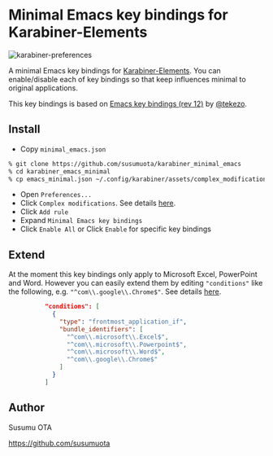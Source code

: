 # Minimal Emacs key bindings for Karabiner-Elements

![karabiner-preferences](https://user-images.githubusercontent.com/1632335/116778108-fb2b1900-aaaa-11eb-908d-7e5008cd6319.png)

A minimal Emacs key bindings for [Karabiner-Elements](https://karabiner-elements.pqrs.org/). You can enable/disable each of key bindings so that keep influences minimal to original applications.

This key bindings is based on [Emacs key bindings (rev 12)](https://github.com/pqrs-org/KE-complex_modifications/blob/master/src/json/emacs_key_bindings.json.rb) by [@tekezo](https://github.com/tekezo).

## Install

- Copy `minimal_emacs.json`

```sh
% git clone https://github.com/susumuota/karabiner_minimal_emacs
% cd karabiner_emacs_minimal
% cp emacs_minimal.json ~/.config/karabiner/assets/complex_modifications/
```

- Open `Preferences...`
- Click `Complex modifications`. See details [here](https://karabiner-elements.pqrs.org/docs/manual/configuration/configure-complex-modifications/).
- Click `Add rule`
- Expand `Minimal Emacs key bindings`
- Click `Enable All` or Click `Enable` for specific key bindings

## Extend

At the moment this key bindings only apply to Microsoft Excel, PowerPoint and Word. However you can easily extend them by editing `"conditions"` like the following, e.g. `"^com\\.google\\.Chrome$"`. See details [here](https://karabiner-elements.pqrs.org/docs/json/complex-modifications-manipulator-definition/conditions/frontmost-application/).

```json
          "conditions": [
            {
              "type": "frontmost_application_if",
              "bundle_identifiers": [
                "^com\\.microsoft\\.Excel$",
                "^com\\.microsoft\\.Powerpoint$",
                "^com\\.microsoft\\.Word$",
                "^com\\.google\\.Chrome$"
              ]
            }
          ]
```

## Author

Susumu OTA

https://github.com/susumuota